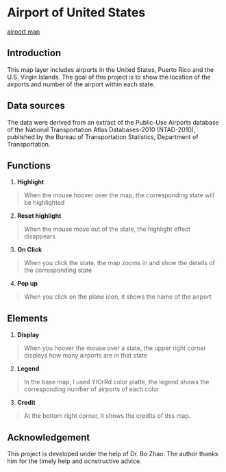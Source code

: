 # Airport of United States
[airport map](https://github.com/Shangjia-Dong/usairport/tree/master/img/interface.png)

## Introduction
This map layer includes airports in the United States, Puerto Rico and the U.S. Virgin Islands. 
The goal of this project is to show the location of the airports and number of the airport within 
each state. 

## Data sources
The data were derived from an extract of the Public-Use Airports database of the National 
Transportation Atlas Databases-2010 (NTAD-2010), published by the Bureau of Transportation 
Statistics, Department of Transportation.

## Functions

1. **Highlight**

> When the mouse hoover over the map, the corresponding state will be highlighted 

2. **Reset highlight**

> When the mouse move out of the state, the highlight effect disappears

3. **On Click**

> When you click the state, the map zooms in and show the deteils of the corresponding state

4. **Pop up**
> When you click on the plane icon, it shows the name of the airport

## Elements 

1. **Display**

> When you hoover the mouse over a state, the upper right corner displays how many airports are in that state

2. **Legend**

> In the base map, I used YlOrRd color platte, the legend shows the corresponding number of airports of each color 

3. **Credit**
> At the bottom right corner, it shows the credits of this map.
 


## Acknowledgement

This project is developed under the help of Dr. Bo Zhao. The author thanks him for the timely help and ocnstructive advice.

